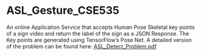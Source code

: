 # ASL_Gesture_CSE535
An online Application Service that accepts Human Pose Skeletal key 
points of a sign video and return the label of the sign as a JSON Response. 
The Key points are generated using TensorFlow’s Pose Net.
A detailed version of the problem can be found here: [ASL_Detect_Problem.pdf](https://github.com/rajat641/CSE535-Mobile-FE/files/4026390/Assignment2_Thursday.9.pdf)


